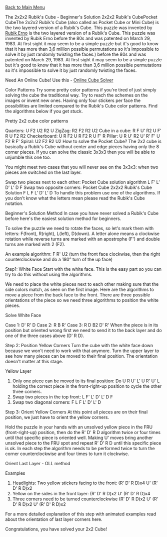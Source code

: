[Back to Main Menu](README.md)

The 2x2x2 Rubik's Cube - Beginner's Solution
2x2x2 Rubik's CubePocket CubeThe 2x2x2 Rubik's Cube (also called as Pocket Cube or Mini Cube) is the two layered version of a Rubik's Cube. This puzzle was invented by [Rubik Erno](https://ruwix.com/the-rubiks-cube/the-inventor-rubik-erno-1974-budapest-hungary/) is the two layered version of a Rubik's Cube. This puzzle was invented by Rubik Erno before the 80s and was patented on March 29, 1983. At first sight it may seem to be a simple puzzle but it's good to know that it has more than 3,6 million possible permutations so it's impossible to solve it by just randomly twisting the faces.) before the 80s and was patented on March 29, 1983. At first sight it may seem to be a simple puzzle but it's good to know that it has more than 3,6 million possible permutations so it's impossible to solve it by just randomly twisting the faces.

Need An Online Cube! Use this - [Online Cube Solver](https://rubiks-cube-solver.com/2x2/)

Color Patterns
Try some pretty color patterns if you're tired of just simply solving the cube the traditional way. Try to reach the schemes on the images or invent new ones. Having only four stickers per face the possibilities are limited compared to the Rubik's Cube color patterns. Find the algorithms below if you get stuck.

Pretty 2x2 cube color patterns

Quarters: U F2 U2 R2 U
ZigZag: R2 F2 R2 U2
Cube in a cube: R F U' R2 U F' R U F2 R2
Checkerboard: U R F2 U R F2 R U F' R
Pillar: U R U' R2 U' R' F' U F2 R F'
Spiral: U2 F2 R2 U2
How to solve the Pocket Cube?
The 2x2 cube is basically a Rubik's Cube without center and edge pieces having only the 8 corner pieces. If you can solve the classic 3x3x3 then you will be able to unjumble this one too.

You might meet two cases that you will never see on the 3x3x3: when two pieces are switched on the last layer.

Swap two pieces
next to each other:
Pocket Cube solution algorithm
L F’ L’ D’ L’ D F Swap two
opposite corners:
Pocket Cube 2x2x2 Rubik's Cube Solution
F L F L’ D’ L’ D
To handle this problem use one of the algorithms. If you don't know what the letters mean please read the Rubik's Cube notation.

Beginner's Solution Method
In case you have never solved a Rubik's Cube before here's the easiest solution method for beginners.

To solve the puzzle we need to rotate the faces, so let's mark them with letters: F(front), R(right), L(left), D(down). A letter alone means a clockwise rotation while reverse turns are marked with an apostrophe (F') and double turns are marked with 2 (F2).

An example algorithm: F R' U2 (turn the front face clockwise, then the right counterclockwise and do a 180° turn of the up face)

Step1: White Face
Start with the white face. This is the easy part so you can try to do this without using the algorithms.

We need to place the white pieces next to each other making sure that the side colors match, as seen on the first image. Here are the algorithms to move a piece from the back face to the front. There are three possible orientations of the piece so we need three algorithms to position the white pieces.

Solve White Face

Case 1: D' R' D
Case 2: R B R'
Case 3: R D B2 D' R'
When the piece is in its position but oriented wrong first we need to send it to the back layer and do one of the three cases above (D' R D).

Step 2: Position Yellow Corners
Turn the cube with the white face down because we won't need to work with that anymore. Turn the upper layer to see how many pieces can be moved to their final position. The orientation doesn't matter at this stage.

Yellow Layer

1. Only one piece can be moved to its final position: Do U R U' L' U R' U' L holding the correct piece in the front-right-up position to cycle the other three corners.
2. Swap two pieces in the top front: L F' L' D' L' D F
3. Swap two diagonal corners: F L F L' D' L' D

Step 3: Orient Yellow Corners
At this point all pieces are on their final position, we just have to orient the yellow corners.

Hold the puzzle in your hands with an unsolved yellow piece in the FRU (front-right-up) position, then do the R' D' R D algorithm twice or four times until that specific piece is oriented well. Making U' moves bring another unsolved piece to the FRU spot and repeat R’ D’ R D until this specific piece is ok. In each step the algorithm needs to be performed twice to turn the corner counterclockwise and four times to turn it clockwise.

Orient Last Layer - OLL method

Examples
1. Headlights: Two yellow stickers facing to the front: (R' D' R D)x4 U' (R' D' R D)x2
2. Yellow on the sides in the front layer: (R' D' R D)x2 U' (R' D' R D)x4
3. Three corners need to be turned counterclockwise (R' D' R D)x2 U' (R' D' R D)x2 U' (R' D' R D)x2

For a more detailed explanation of this step with animated examples read about the orientation of last layer corners here.

Congratulations, you have solved your 2x2 Cube!
